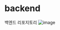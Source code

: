 # backend
백엔드 리포지토리
![image](https://user-images.githubusercontent.com/114923190/212297386-e7edb64e-e720-4525-b5c1-1f49af99f02e.png)
